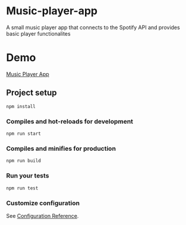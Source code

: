 # Music-player-app
A small music player app that connects to the Spotify API and provides basic player functionalites

# Demo
[Music Player App](https://edgi9.github.io/music-player-app/)

## Project setup
```
npm install
```

### Compiles and hot-reloads for development
```
npm run start
```

### Compiles and minifies for production
```
npm run build
```

### Run your tests
```
npm run test
```

### Customize configuration
See [Configuration Reference](https://facebook.github.io/create-react-app/docs/advanced-configuration).
